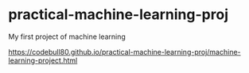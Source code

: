 # practical-machine-learning-proj

My first project of machine learning

<https://codebull80.github.io/practical-machine-learning-proj/machine-learning-project.html>
